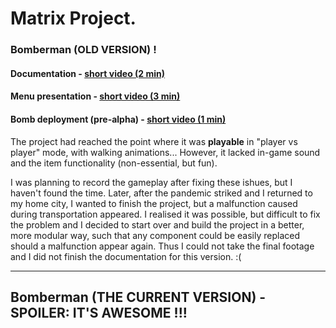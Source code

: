 # Matrix Project.

### Bomberman (OLD VERSION) !

#### Documentation - [short video (2 min)](https://youtu.be/wZcfJnbsGgI)

#### Menu presentation - [short video (3 min)](https://youtu.be/C2Ci4uytHbY)

#### Bomb deployment (pre-alpha) - [short video (1 min)](https://youtu.be/DVPk5EeuUPI)

The project had reached the point where it was **playable** in "player vs player" mode, with walking animations...
However, it lacked in-game sound and the item functionality (non-essential, but fun).

I was planning to record the gameplay after fixing these ishues, but I haven't found the time. Later, after the pandemic striked and I returned to my home city, I wanted to finish the project, but a malfunction caused during transportation appeared. I realised it was possible, but difficult to fix the problem and I decided to start over and build the project in a better, more modular way, such that any component could be easily replaced should a malfunction appear again. Thus I could not take the final footage and I did not finish the documentation for this version. :(

------

## Bomberman (THE CURRENT VERSION) - SPOILER: IT'S AWESOME !!!

